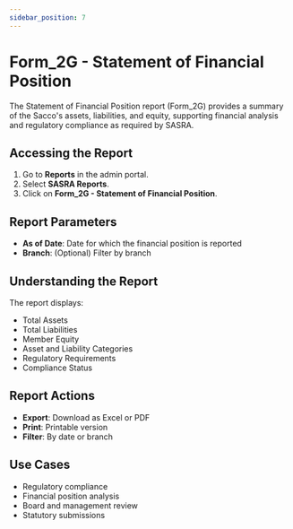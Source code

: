 ```yaml
---
sidebar_position: 7
---
```


# Form_2G - Statement of Financial Position

The Statement of Financial Position report (Form_2G) provides a summary of the Sacco's assets, liabilities, and equity, supporting financial analysis and regulatory compliance as required by SASRA.

## Accessing the Report

1. Go to **Reports** in the admin portal.
2. Select **SASRA Reports**.
3. Click on **Form_2G - Statement of Financial Position**.

## Report Parameters

- **As of Date**: Date for which the financial position is reported
- **Branch**: (Optional) Filter by branch

## Understanding the Report

The report displays:
- Total Assets
- Total Liabilities
- Member Equity
- Asset and Liability Categories
- Regulatory Requirements
- Compliance Status

## Report Actions

- **Export**: Download as Excel or PDF
- **Print**: Printable version
- **Filter**: By date or branch

## Use Cases

- Regulatory compliance
- Financial position analysis
- Board and management review
- Statutory submissions 